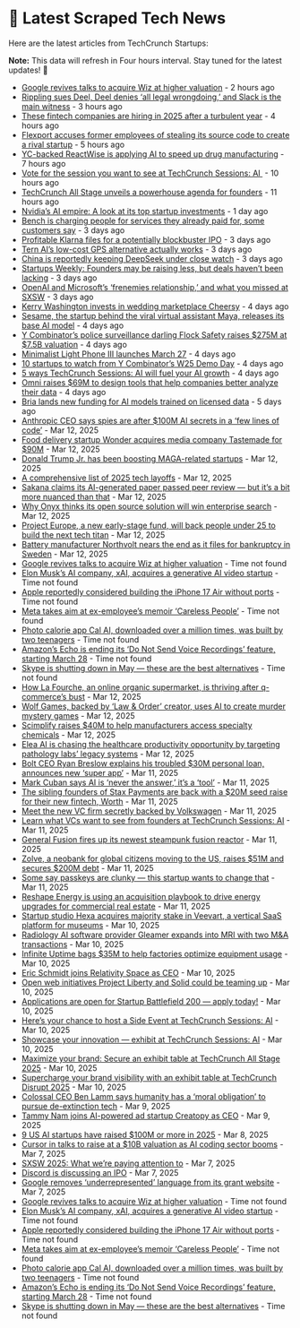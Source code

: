 
# 📰 Latest Scraped Tech News

Here are the latest articles from TechCrunch Startups:

**Note:** This data will refresh in Four hours interval. Stay tuned for the latest updates! 🔄
- [Google revives talks to acquire Wiz at higher valuation](https://techcrunch.com/2025/03/17/google-revives-talks-to-acquire-wiz-at-higher-valuation/) - 2 hours ago
- [Rippling sues Deel, Deel denies ‘all legal wrongdoing,’ and Slack is the main witness](https://techcrunch.com/2025/03/17/rippling-sues-deel-deel-denies-all-legal-wrongdoing-and-slack-is-the-main-witness/) - 3 hours ago
- [These fintech companies are hiring in 2025 after a turbulent year](https://techcrunch.com/2025/03/17/these-fintech-companies-are-hiring-in-2025-after-a-turbulent-year/) - 4 hours ago
- [Flexport accuses former employees of stealing its source code to create a rival startup](https://techcrunch.com/2025/03/17/flexport-accuses-former-employees-of-stealing-its-source-code-to-create-a-rival-startup/) - 5 hours ago
- [YC-backed ReactWise is applying AI to speed up drug manufacturing](https://techcrunch.com/2025/03/17/yc-backed-reactwise-is-applying-ai-to-speed-up-drug-manufacturing/) - 7 hours ago
- [Vote for the session you want to see at TechCrunch Sessions: AI ](https://techcrunch.com/2025/03/17/vote-for-the-session-you-want-to-see-at-techcrunch-session-ai/) - 10 hours ago
- [TechCrunch All Stage unveils a powerhouse agenda for founders](https://techcrunch.com/2025/03/17/techcrunch-all-stage-unveils-a-powerhouse-agenda-for-founders/) - 11 hours ago
- [Nvidia’s AI empire: A look at its top startup investments](https://techcrunch.com/2025/03/16/nvidias-ai-empire-a-look-at-its-top-startup-investments/) - 1 day ago
- [Bench is charging people for services they already paid for, some customers say](https://techcrunch.com/2025/03/14/bench-is-charging-people-for-services-they-already-paid-for-some-customers-say/) - 3 days ago
- [Profitable Klarna files for a potentially blockbuster IPO](https://techcrunch.com/2025/03/14/profitable-klarna-files-for-a-potentially-blockbuster-ipo/) - 3 days ago
- [Tern AI’s low-cost GPS alternative actually works](https://techcrunch.com/2025/03/14/tern-ais-low-cost-gps-alternative-actually-works/) - 3 days ago
- [China is reportedly keeping DeepSeek under close watch](https://techcrunch.com/2025/03/14/china-is-reportedly-keeping-deepseek-under-close-watch/) - 3 days ago
- [Startups Weekly: Founders may be raising less, but deals haven’t been lacking](https://techcrunch.com/2025/03/14/startups-weekly-founders-may-be-raising-less-but-deals-havent-been-lacking/) - 3 days ago
- [OpenAI and Microsoft’s ‘frenemies relationship,’ and what you missed at SXSW](https://techcrunch.com/podcast/openai-and-microsofts-frenemies-relationship-and-what-you-missed-at-sxsw/) - 3 days ago
- [Kerry Washington invests in wedding marketplace Cheersy](https://techcrunch.com/2025/03/14/kerry-washington-invests-in-wedding-marketplace-cheersy/) - 4 days ago
- [Sesame, the startup behind the viral virtual assistant Maya, releases its base AI model](https://techcrunch.com/2025/03/13/sesame-the-startup-behind-the-viral-virtual-assistant-maya-releases-its-base-ai-model/) - 4 days ago
- [Y Combinator’s police surveillance darling Flock Safety raises $275M at $7.5B valuation](https://techcrunch.com/2025/03/13/y-combinators-police-surveillance-darling-flock-safety-raises-275m-at-7-5b-valuation/) - 4 days ago
- [Minimalist Light Phone III launches March 27](https://techcrunch.com/2025/03/13/minimalist-light-phone-iii-launches-march-27/) - 4 days ago
- [10 startups to watch from Y Combinator’s W25 Demo Day](https://techcrunch.com/2025/03/13/10-startups-to-watch-from-y-combinators-w25-demo-day/) - 4 days ago
- [5 ways TechCrunch Sessions: AI will fuel your AI growth](https://techcrunch.com/2025/03/13/5-ways-techcrunch-sessions-ai-will-fuel-your-ai-growth/) - 4 days ago
- [Omni raises $69M to design tools that help companies better analyze their data](https://techcrunch.com/2025/03/13/omni-is-designing-tools-to-help-companies-make-data-driven-decisions/) - 4 days ago
- [Bria lands new funding for AI models trained on licensed data](https://techcrunch.com/2025/03/13/bria-lands-new-funding-for-ai-models-trained-on-licensed-data/) - 5 days ago
- [Anthropic CEO says spies are after $100M AI secrets in a ‘few lines of code’](https://techcrunch.com/2025/03/12/anthropic-ceo-says-spies-are-after-100m-ai-secrets-in-a-few-lines-of-code/) - Mar 12, 2025
- [Food delivery startup Wonder acquires media company Tastemade for $90M](https://techcrunch.com/2025/03/12/food-delivery-startup-wonder-acquires-media-company-tastemade-for-90m/) - Mar 12, 2025
- [Donald Trump Jr. has been boosting MAGA-related startups](https://techcrunch.com/2025/03/12/donald-trump-jr-has-been-boosting-maga-related-startups/) - Mar 12, 2025
- [A comprehensive list of 2025 tech layoffs](https://techcrunch.com/2025/03/12/tech-layoffs-2025-list/) - Mar 12, 2025
- [Sakana claims its AI-generated paper passed peer review — but it’s a bit more nuanced than that](https://techcrunch.com/2025/03/12/sakana-claims-its-ai-paper-passed-peer-review-but-its-a-bit-more-nuanced-than-that/) - Mar 12, 2025
- [Why Onyx thinks its open source solution will win enterprise search](https://techcrunch.com/2025/03/12/why-onyx-thinks-its-open-source-solution-will-win-enterprise-search/) - Mar 12, 2025
- [Project Europe, a new early-stage fund, will back people under 25 to build the next tech titan](https://techcrunch.com/2025/03/12/project-europe-a-new-early-stage-fund-will-back-under-25s-with-200k-to-build-the-next-tech-titan/) - Mar 12, 2025
- [Battery manufacturer Northvolt nears the end as it files for bankruptcy in Sweden](https://techcrunch.com/2025/03/12/battery-manufacturer-northvolt-nears-the-end-as-it-files-for-bankruptcy-in-sweden/) - Mar 12, 2025
- [Google revives talks to acquire Wiz at higher valuation](https://techcrunch.com/2025/03/17/google-revives-talks-to-acquire-wiz-at-higher-valuation/) - Time not found
- [Elon Musk’s AI company, xAI, acquires a generative AI video startup](https://techcrunch.com/2025/03/17/elon-musks-ai-company-xai-acquires-a-generative-ai-video-startup/) - Time not found
- [Apple reportedly considered building the iPhone 17 Air without ports](https://techcrunch.com/2025/03/16/apple-reportedly-considered-building-the-iphone-17-air-without-ports/) - Time not found
- [Meta takes aim at ex-employee’s memoir ‘Careless People’](https://techcrunch.com/2025/03/16/meta-takes-aim-at-ex-employees-memoir-careless-people/) - Time not found
- [Photo calorie app Cal AI, downloaded over a million times, was built by two teenagers](https://techcrunch.com/2025/03/16/photo-calorie-app-cal-ai-downloaded-over-a-million-times-was-built-by-two-teenagers/) - Time not found
- [Amazon’s Echo is ending its ‘Do Not Send Voice Recordings’ feature, starting March 28](https://techcrunch.com/2025/03/15/amazons-echo-will-send-all-voice-recordings-to-the-cloud-starting-march-28/) - Time not found
- [Skype is shutting down in May — these are the best alternatives](https://techcrunch.com/2025/03/15/skype-shuts-down-in-may-these-are-the-best-alternatives/) - Time not found
- [How La Fourche, an online organic supermarket, is thriving after q-commerce’s bust](https://techcrunch.com/2025/03/12/how-la-fourche-an-online-organic-supermarket-is-thriving-after-q-commerces-bust/) - Mar 12, 2025
- [Wolf Games, backed by ‘Law & Order’ creator, uses AI to create murder mystery games](https://techcrunch.com/2025/03/12/wolf-games-backed-by-law-order-creator-uses-ai-to-create-murder-mystery-games/) - Mar 12, 2025
- [Scimplify raises $40M to help manufacturers access specialty chemicals](https://techcrunch.com/2025/03/12/scimplify-raises-40m-to-help-manufacturers-access-specialty-chemicals/) - Mar 12, 2025
- [Elea AI is chasing the healthcare productivity opportunity by targeting pathology labs’ legacy systems](https://techcrunch.com/2025/03/12/elea-ai-is-chasing-the-healthcare-productivity-opportunity-by-targeting-pathology-labs-legacy-systems/) - Mar 12, 2025
- [Bolt CEO Ryan Breslow explains his troubled $30M personal loan, announces new ‘super app’](https://techcrunch.com/2025/03/11/bolt-ceo-ryan-breslow-explains-his-troubled-30m-personal-loan-announces-new-super-app/) - Mar 11, 2025
- [Mark Cuban says AI is ‘never the answer,’ it’s a ‘tool’](https://techcrunch.com/2025/03/11/mark-cuban-says-ai-is-never-the-answer-its-a-tool/) - Mar 11, 2025
- [The sibling founders of Stax Payments are back with a $20M seed raise for their new fintech, Worth](https://techcrunch.com/2025/03/11/the-sibling-founders-of-stax-payments-are-back-with-a-new-fintech-and-a-20m-seed-raise/) - Mar 11, 2025
- [Meet the new VC firm secretly backed by Volkswagen](https://techcrunch.com/2025/03/11/meet-the-new-vc-firm-secretly-backed-by-volkswagen/) - Mar 11, 2025
- [Learn what VCs want to see from founders at TechCrunch Sessions: AI](https://techcrunch.com/2025/03/11/learn-what-vcs-want-to-see-from-founders-at-techcrunch-sessions-ai/) - Mar 11, 2025
- [General Fusion fires up its newest steampunk fusion reactor](https://techcrunch.com/2025/03/11/general-fusion-fires-up-its-newest-steampunk-fusion-reactor/) - Mar 11, 2025
- [Zolve, a neobank for global citizens moving to the US, raises $51M and secures $200M debt](https://techcrunch.com/2025/03/11/zolve-a-neobank-for-global-citizens-moving-to-the-us-raises-51m-and-secures-200m-debt/) - Mar 11, 2025
- [Some say passkeys are clunky — this startup wants to change that](https://techcrunch.com/2025/03/11/some-say-passkeys-are-clunky-this-startup-wants-to-change-that/) - Mar 11, 2025
- [Reshape Energy is using an acquisition playbook to drive energy upgrades for commercial real estate](https://techcrunch.com/2025/03/11/reshape-energy-is-using-an-acquisition-playbook-to-drive-energy-upgrades-for-commercial-real-estate/) - Mar 11, 2025
- [Startup studio Hexa acquires majority stake in Veevart, a vertical SaaS platform for museums](https://techcrunch.com/2025/03/10/startup-studio-hexa-acquires-majority-stake-in-veevart-a-vertical-saas-for-museums/) - Mar 10, 2025
- [Radiology AI software provider Gleamer expands into MRI with two M&A transactions](https://techcrunch.com/2025/03/10/radiology-ai-software-provider-gleamer-expands-into-mri-with-two-small-acquisitions/) - Mar 10, 2025
- [Infinite Uptime bags $35M to help factories optimize equipment usage](https://techcrunch.com/2025/03/10/infinite-uptime-bags-35m-to-help-factories-optimize-equipment-usage/) - Mar 10, 2025
- [Eric Schmidt joins Relativity Space as CEO](https://techcrunch.com/2025/03/10/eric-schmidt-joins-relativity-space-as-ceo/) - Mar 10, 2025
- [Open web initiatives Project Liberty and Solid could be teaming up](https://techcrunch.com/2025/03/10/open-web-initiatives-project-liberty-and-solid-could-be-teaming-up/) - Mar 10, 2025
- [Applications are open for Startup Battlefield 200 — apply today!](https://techcrunch.com/2025/03/10/applications-are-open-for-startup-battlefield-200-apply-today/) - Mar 10, 2025
- [Here’s your chance to host a Side Event at TechCrunch Sessions: AI](https://techcrunch.com/2025/03/10/heres-your-chance-to-host-a-side-event-at-techcrunch-sessions-ai/) - Mar 10, 2025
- [Showcase your innovation — exhibit at TechCrunch Sessions: AI](https://techcrunch.com/2025/03/10/showcase-your-innovation-exhibit-at-techcrunch-sessions-ai/) - Mar 10, 2025
- [Maximize your brand: Secure an exhibit table at TechCrunch All Stage 2025](https://techcrunch.com/2025/03/10/maximize-your-exposure-secure-an-exhibit-table-at-techcrunch-all-stage-2025/) - Mar 10, 2025
- [Supercharge your brand visibility with an exhibit table at TechCrunch Disrupt 2025](https://techcrunch.com/2025/03/10/supercharge-your-brand-visibility-with-an-exhibit-table-at-techcrunch-disrupt-2025/) - Mar 10, 2025
- [Colossal CEO Ben Lamm says humanity has a ‘moral obligation’ to pursue de-extinction tech](https://techcrunch.com/2025/03/09/colossal-ceo-ben-lamm-says-humanity-has-a-moral-obligation-to-pursue-de-extinction-tech/) - Mar 9, 2025
- [Tammy Nam joins AI-powered ad startup Creatopy as CEO](https://techcrunch.com/2025/03/09/tammy-nam-joins-ai-powered-ad-startup-creatopy-as-ceo/) - Mar 9, 2025
- [9 US AI startups have raised $100M or more in 2025](https://techcrunch.com/2025/03/08/9-us-ai-startups-have-raised-100m-or-more-in-2025/) - Mar 8, 2025
- [Cursor in talks to raise at a $10B valuation as AI coding sector booms](https://techcrunch.com/2025/03/07/cursor-in-talks-to-raise-at-a-10b-valuation-as-ai-coding-sector-booms/) - Mar 7, 2025
- [SXSW 2025: What we’re paying attention to](https://techcrunch.com/2025/03/07/sxsw-2025-what-were-paying-attention-to/) - Mar 7, 2025
- [Discord is discussing an IPO](https://techcrunch.com/2025/03/07/discord-is-discussing-an-ipo/) - Mar 7, 2025
- [Google removes ‘underrepresented’ language from its grant website](https://techcrunch.com/2025/03/07/google-removes-underrepresented-language-from-its-grant-website/) - Mar 7, 2025
- [Google revives talks to acquire Wiz at higher valuation](https://techcrunch.com/2025/03/17/google-revives-talks-to-acquire-wiz-at-higher-valuation/) - Time not found
- [Elon Musk’s AI company, xAI, acquires a generative AI video startup](https://techcrunch.com/2025/03/17/elon-musks-ai-company-xai-acquires-a-generative-ai-video-startup/) - Time not found
- [Apple reportedly considered building the iPhone 17 Air without ports](https://techcrunch.com/2025/03/16/apple-reportedly-considered-building-the-iphone-17-air-without-ports/) - Time not found
- [Meta takes aim at ex-employee’s memoir ‘Careless People’](https://techcrunch.com/2025/03/16/meta-takes-aim-at-ex-employees-memoir-careless-people/) - Time not found
- [Photo calorie app Cal AI, downloaded over a million times, was built by two teenagers](https://techcrunch.com/2025/03/16/photo-calorie-app-cal-ai-downloaded-over-a-million-times-was-built-by-two-teenagers/) - Time not found
- [Amazon’s Echo is ending its ‘Do Not Send Voice Recordings’ feature, starting March 28](https://techcrunch.com/2025/03/15/amazons-echo-will-send-all-voice-recordings-to-the-cloud-starting-march-28/) - Time not found
- [Skype is shutting down in May — these are the best alternatives](https://techcrunch.com/2025/03/15/skype-shuts-down-in-may-these-are-the-best-alternatives/) - Time not found